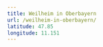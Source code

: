 ```yaml
---
title: Weilheim in Oberbayern
url: /weilheim-in-oberbayern/
latitude: 47.85
longitude: 11.151
---
```

